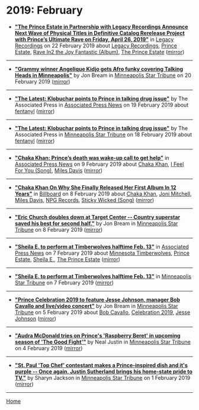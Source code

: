 # 2019: February

 - [**"The Prince Estate in Partnership with Legacy Recordings Announce Next Wave of Physical Titles in Definitive Catalog Rerelease Project with Prince’s Ultimate Rave on Friday, April 26, 2019"**](https://www.legacyrecordings.com/2019/02/22/the-prince-estate-in-partnership-with-legacy-recordings-announce-next-wave-of-physical-titles-cd-dvd-vinyl-in-definitive-catalog-rerelease-project-with-princes-ultimate-rave-on-friday-april-26-2/) in [Legacy Recordings](https://www.legacyrecordings.com/) on 22 February 2019 about [Legacy Recordings](../../topics/legacy-recordings/index.md), [Prince Estate](../../topics/prince-estate/index.md), [Rave In2 the Joy Fantastic (Album)](../../topics/album/rave-in2-the-joy-fantastic/index.md), [The Prince Estate](../../topics/the-prince-estate/index.md) ([mirror](https://web.archive.org/web/*/https://www.legacyrecordings.com/2019/02/22/the-prince-estate-in-partnership-with-legacy-recordings-announce-next-wave-of-physical-titles-cd-dvd-vinyl-in-definitive-catalog-rerelease-project-with-princes-ultimate-rave-on-friday-april-26-2/))

----

 - [**"Grammy winner Angelique Kidjo gets Afro funky covering Talking Heads in Minneapolis"**](http://www.startribune.com/grammy-winner-angelique-kidjo-gets-afro-funky-covering-talking-heads-in-minneapolis/506087722/) by Jon Bream in [Minneapolis Star Tribune](http://www.startribune.com/) on 20 February 2019 ([mirror](https://web.archive.org/web/*/http://www.startribune.com/grammy-winner-angelique-kidjo-gets-afro-funky-covering-talking-heads-in-minneapolis/506087722/))

----

 - [**"The Latest: Klobuchar points to Prince in talking drug issue"**](https://apnews.com/a1facc441faa45c08d75963d0e49a9dc) by The Associated Press in [Associated Press News](https://apnews.com/) on 19 February 2019 about [fentanyl](../../topics/fentanyl/index.md) ([mirror](https://web.archive.org/web/*/https://apnews.com/a1facc441faa45c08d75963d0e49a9dc))

----

 - [**"The Latest: Klobuchar points to Prince in talking drug issue"**](http://www.startribune.com/the-latest-klobuchar-points-to-prince-in-talking-drug-issue/506023432/) by The Associated Press in [Minneapolis Star Tribune](http://www.startribune.com/) on 18 February 2019 about [fentanyl](../../topics/fentanyl/index.md) ([mirror](https://web.archive.org/web/*/http://www.startribune.com/the-latest-klobuchar-points-to-prince-in-talking-drug-issue/506023432/))

----

 - [**"Chaka Khan: Prince’s death was wake-up call to get help"**](https://apnews.com/b44eff69ea1d493f863ccd6db0596a03) in [Associated Press News](https://apnews.com/) on 9 February 2019 about [Chaka Khan](../../topics/chaka-khan/index.md), [I Feel For You (Song)](../../topics/song/i-feel-for-you/index.md), [Miles Davis](../../topics/miles-davis/index.md) ([mirror](https://web.archive.org/web/*/https://apnews.com/b44eff69ea1d493f863ccd6db0596a03))

----

 - [**"Chaka Khan On Why She Finally Released Her First Album In 12 Years"**](https://www.billboard.com/articles/news/8496614/chaka-khan-hello-happiness-interview) in [Billboard](https://www.billboard.com/) on 8 February 2019 about [Chaka Khan](../../topics/chaka-khan/index.md), [Joni Mitchell](../../topics/joni-mitchell/index.md), [Miles Davis](../../topics/miles-davis/index.md), [NPG Records](../../topics/npg-records/index.md), [Sticky Wicked (Song)](../../topics/song/sticky-wicked/index.md) ([mirror](https://web.archive.org/web/*/https://www.billboard.com/articles/news/8496614/chaka-khan-hello-happiness-interview))

----

 - [**"Eric Church doubles down at Target Center -- Country superstar saved his best for second half."**](http://www.startribune.com/eric-church-doubles-down-at-target-center/505603292/) by Jon Bream in [Minneapolis Star Tribune](http://www.startribune.com/) on 8 February 2019 ([mirror](https://web.archive.org/web/*/http://www.startribune.com/eric-church-doubles-down-at-target-center/505603292/))

----

 - [**"Sheila E. to perform at Timberwolves halftime Feb. 13"**](https://apnews.com/e312ae64d71e4f17b589704e4e2314ac) in [Associated Press News](https://apnews.com/) on 7 February 2019 about [Minnesota Timberwolves](../../topics/minnesota-timberwolves/index.md), [Prince Estate](../../topics/prince-estate/index.md), [Sheila E.](../../topics/sheila-e/index.md), [The Prince Estate](../../topics/the-prince-estate/index.md) ([mirror](https://web.archive.org/web/*/https://apnews.com/e312ae64d71e4f17b589704e4e2314ac))

----

 - [**"Sheila E. to perform at Timberwolves halftime Feb. 13"**](http://www.startribune.com/sheila-e-to-perform-at-timberwolves-halftime-feb-13/505512282/) in [Minneapolis Star Tribune](http://www.startribune.com/) on 7 February 2019 ([mirror](https://web.archive.org/web/*/http://www.startribune.com/sheila-e-to-perform-at-timberwolves-halftime-feb-13/505512282/))

----

 - [**"Prince Celebration 2019 to feature Jesse Johnson, manager Bob Cavallo and live/video concert"**](http://www.startribune.com/prince-celebration-2019-to-feature-jesse-johnson-manager-bob-cavallo-and-live-video-concert/505394312/) by Jon Bream in [Minneapolis Star Tribune](http://www.startribune.com/) on 5 February 2019 about [Bob Cavallo](../../topics/bob-cavallo/index.md), [Celebration 2019](../../topics/celebration-2019/index.md), [Jesse Johnson](../../topics/jesse-johnson/index.md) ([mirror](https://web.archive.org/web/*/http://www.startribune.com/prince-celebration-2019-to-feature-jesse-johnson-manager-bob-cavallo-and-live-video-concert/505394312/))

----

 - [**"Audra McDonald tries on Prince's 'Raspberry Beret' in upcoming season of 'The Good Fight'"**](http://www.startribune.com/audra-mcdonald-tries-on-prince-s-raspberry-beret-in-upcoming-season-of-the-good-fight/505294632/) by Neal Justin in [Minneapolis Star Tribune](http://www.startribune.com/) on 4 February 2019 ([mirror](https://web.archive.org/web/*/http://www.startribune.com/audra-mcdonald-tries-on-prince-s-raspberry-beret-in-upcoming-season-of-the-good-fight/505294632/))

----

 - [**"St. Paul 'Top Chef' contestant makes a Prince-inspired dish and it's purple -- Once again, Justin Sutherland brings his home-state pride to TV."**](http://www.startribune.com/st-paul-top-chef-contestant-makes-a-prince-inspired-dish-and-it-s-purple/505192802/) by Sharyn Jackson in [Minneapolis Star Tribune](http://www.startribune.com/) on 1 February 2019 ([mirror](https://web.archive.org/web/*/http://www.startribune.com/st-paul-top-chef-contestant-makes-a-prince-inspired-dish-and-it-s-purple/505192802/))

----

[Home](./)

